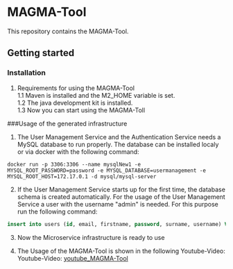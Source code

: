 # MAGMA-Tool
This repository contains the MAGMA-Tool.

## Getting started
### Installation
1. Requirements for using the MAGMA-Tool</br>
1.1 Maven is installed and the M2_HOME variable is set.</br>
1.2 The java development kit is installed.</br>
1.3 Now you can start using the MAGMA-Toll</br>

###Usage of the generated infrastructure
1. The User Management Service and the Authentication Service needs a MySQL database to run properly. The database can be installed localy or via docker with the following command:
```
docker run -p 3306:3306 --name mysqlNew1 -e MYSQL_ROOT_PASSWORD=password -e MYSQL_DATABASE=usermanagement -e MYSQL_ROOT_HOST=172.17.0.1 -d mysql/mysql-server
```
2. If the User Management Service starts up for the first time, the database schema is created automatically. For the usage of the User Management Service a user with the username "admin" is needed. For this purpose run the following command:
```sql
insert into users (id, email, firstname, password, surname, username) VALUES (1, 'admin@demo.de', 'Philip', 'password', 'Alkestis', 'admin');
```
3. Now the Microservice infrastructure is ready to use

4. The Usage of the MAGMA-Tool is shown in the following Youtube-Video:
Youtube-Video: <a href="https://youtu.be/PmvSKZvJtMQ" title="Youtube">youtube_MAGMA-Tool</a>
